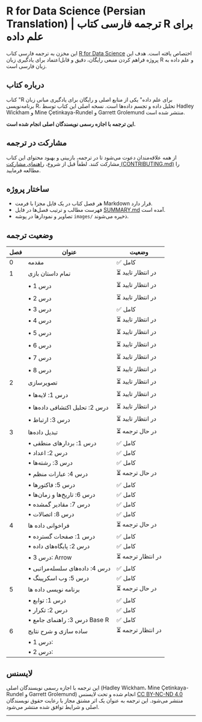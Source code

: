 # R for Data Science (Persian Translation) | ترجمه فارسی کتاب R برای علم داده

این مخزن به ترجمه فارسی کتاب [R for Data Science](https://r4ds.hadley.nz/) اختصاص یافته است. هدف این پروژه فراهم کردن منبعی رایگان، دقیق و قابل‌اعتماد برای یادگیری زبان R و علم داده به زبان فارسی است.

## درباره کتاب

کتاب "R برای علم داده" یکی از منابع اصلی و رایگان برای یادگیری مبانی زبان برنامه‌نویسی R، تحلیل داده و تجسم داده‌ها است. نسخه اصلی این کتاب توسط Hadley Wickham و Mine Çetinkaya-Rundel و Garrett Grolemund منتشر شده است.

**این ترجمه با اجازه رسمی نویسندگان اصلی انجام شده است.**

## مشارکت در ترجمه

از همه علاقه‌مندان دعوت می‌شود تا در ترجمه، بازبینی و بهبود محتوای این کتاب مشارکت کنند. لطفاً قبل از شروع، [راهنمای مشارکت (CONTRIBUTING.md)](CONTRIBUTING.md) را مطالعه فرمایید.

## ساختار پروژه

- هر فصل کتاب در یک فایل مجزا با فرمت Markdown قرار دارد.
- فهرست مطالب و ترتیب فصل‌ها در فایل [SUMMARY.md](SUMMARY.md) آمده است.
- تصاویر و نمودارها در پوشه `images/` ذخیره می‌شوند.


## وضعیت ترجمه

| فصل  | عنوان              | وضعیت               |
|------|--------------------|----------------------|
| 0    | مقدمه              | ✅ کامل              |
| 1    | تمام داستان بازی      |⏳ در انتظار تایید       |
|      | • درس 1          | ⏳ در انتظار تایید      |
|      | • درس 2          | ⏳ در انتظار تایید      |
|      | • درس 3         |  ✅ کامل      |
|      | • درس 4          |  ⏳ در انتظار تایید     |
|      | • درس 5          | ⏳ در انتظار تایید      |
|      | • درس 6         | ⏳ در انتظار تایید       |
|      | • درس 7          | ⏳ در انتظار تایید      |
|      | • درس 8          | ⏳ در انتظار تایید      |
| 2    | تصویرسازی         | ⏳ در انتظار تایید     |
|      | • درس 1: لایه‌ها | ⏳ در انتظار تایید              |
|      | • درس 2: تحلیل اکتشافی داده‌ها | ⏳ در انتظار تایید                 |
|      | • درس 3: ارتباط  | ⏳ در انتظار تایید             |
| 3    | تبدیل داده‌ها         | ⏳ در حال ترجمه    |
|      | • درس 1: بردارهای منطقی          |  ✅ کامل                   |
|      | • درس 2: اعداد          |  ✅ کامل                   |
|      | • درس 3: رشته‌ها         |  ✅ کامل                   |
|      | • درس 4: عبارات منظم          |  ⏳ در حال ترجمه                   |
|      | • درس 5: فاکتورها          |  ✅ کامل                   |
|      | • درس 6: تاریخ‌ها و زمان‌ها         |  ✅ کامل                   |
|      | • درس 7: مقادیر گمشده          |  ✅ کامل                   |
|      | • درس 8: اتصالات          |  ✅ کامل                   |
| 4    | فراخوانی داده ها         | ⏳ در حال ترجمه    |
|      | • درس 1: صفحات گسترده          | ✅ کامل                     |
|      | • درس 2: پایگاه‌های داده          | ✅ کامل                     |
|      | • درس 3: Arrow         | ⏳ در انتظار ترجمه                     |
|      | • درس 4: داده‌های سلسله‌مراتبی          | ✅ کامل                     |
|      | • درس 5: وب اسکرپینگ          | ✅ کامل                     |
| 5    | برنامه نویسی داده ها        | ⏳ در حال ترجمه    |
|      | • درس 1: توابع  | ✅ کامل                     |
|      | • درس 2: تکرار  | ✅ کامل                     |
|      | • درس 3: راهنمای جامع Base R  | ✅ کامل                     |
| 6    | ساده سازی و شرح نتایج         | ⏳ در انتظار ترجمه    |
|      | • درس 1:  |                     |
|      | • درس 2:  |                     |

## لایسنس

این ترجمه با اجازه رسمی نویسندگان اصلی (Hadley Wickham، Mine Çetinkaya-Rundel و Garrett Grolemund) انجام شده و تحت لایسنس [CC BY-NC-ND 4.0](LICENSE) منتشر می‌شود. این ترجمه به عنوان یک اثر مشتق مجاز با رعایت حقوق نویسندگان اصلی و شرایط توافق شده منتشر می‌شود.

---
